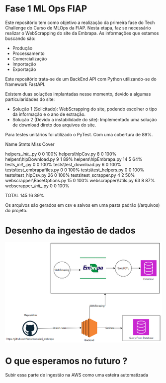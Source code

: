 # Fase 1 ML Ops FIAP

Este repositório tem como objetivo a realização da primeira fase do Tech Challenge do Curso de MLOps da FIAP. Nesta etapa, faz se necessário realizar o WebScrapping do site da Embrapa.
As informações que estamos buscando são:
- Produção
- Processamento
- Comercialização
- Importação
- Exportação

Este repositório trata-se de um BackEnd API com Python utilizando-se do framework FastAPI.

Existem duas soluções implantadas nesse momento, devido a algumas particularidades do site:
- Solução 1 (Solicitado): WebScrapping do site, podendo escolher o tipo da informação e o ano de extração.
- Solução 2 (Devido a instabilidade do site): Implementado uma solução de download direto dos arquivos do site.

Para testes unitários foi utilizado o PyTest. Com uma cobertura de 89%.

Name                         Stmts   Miss  Cover

helpers\__init__.py              0      0   100%
helpers\hlpCsv.py                8      0   100%
helpers\hlpDownload.py           9      1    89%
helpers\hlpEmbrapa.py           14      5    64%
tests\__init__.py                0      0   100%
tests\test_download.py           6      0   100%
tests\test_embrapafiles.py       0      0   100%
tests\test_helpers.py            0      0   100%
tests\test_hlpCsv.py            26      0   100%
tests\test_scrapper.py           4      2    50%
webscrapper\BaseOptions.py      15      0   100%
webscrapper\Utils.py            63      8    87%
webscrapper\__init__.py          0      0   100%


TOTAL                          145     16    89%


Os arquivos são gerados em csv e salvos em uma pasta padrão (/arquivos) do projeto.

# Desenho da ingestão de dados

![ingestao fase01](./imgs/fase01_ingestao.png)

# O que esperamos no futuro ?

Subir essa parte de ingestão na AWS como uma esteira automatizada 

